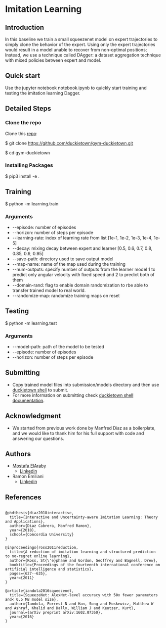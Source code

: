 # Imitation Learning

## Introduction

In this baseline we train a small squeezenet model on expert trajectories to simply clone the behavior of the expert.
Using only the expert trajectories would result in a model unable to recover from non-optimal positions; Instead, we use a technique called DAgger: a dataset aggregation technique with mixed policies between expert and model.

## Quick start

Use the jupyter notebook notebook.ipynb to quickly start training and testing the imitation learning Dagger.

## Detailed Steps

### Clone the repo

Clone this [repo](https://github.com/duckietown/gym-duckietown):

$ git clone https://github.com/duckietown/gym-duckietown.git

$ cd gym-duckietown

### Installing Packages

$ pip3 install -e .

## Training

$ python -m learning.train

### Arguments

* --episode: number of episodes
* --horizon: number of steps per episode
* --learning-rate: index of learning rate from list [1e-1, 1e-2, 1e-3, 1e-4, 1e-5]
* --decay: mixing decay between expert and learner [0.5, 0.6, 0.7, 0.8, 0.85, 0.9, 0.95]
* --save-path: directory used to save output model
* --map-name: name of the map used during the training
* --num-outputs: specify number of outputs from the learner model 1 to predict only angular velocity with fixed speed and 2 to predict both of them
* --domain-rand: flag to enable domain randomization to rbe able to transfer trained model to real world.
* --randomize-map: randomize training maps on reset

## Testing

$ python -m learning.test

### Arguments

*  --model-path: path of the model to be tested
* --episode: number of episodes
* --horizon: number of steps per episode

## Submitting 
* Copy trained model files into submission/models directory and then use [duckietown shell](https://github.com/duckietown/duckietown-shell) to submit. 
* For more information on submitting check [duckietown shell documentation](https://docs.duckietown.org/DT19/AIDO/out/cli.html).

## Acknowledgment

* We started from previous work done by Manfred Díaz as a boilerplate, and we would like to thank him for his full support with code and answering our questions.

## Authors

* [Mostafa ElAraby ](https://www.mostafaelaraby.com/)
  + [Linkedin](https://linkedin.com/in/mostafaelaraby)
* Ramon Emiliani
  + [Linkedin](https://www.linkedin.com/in/ramonemiliani)

## References

``` 

@phdthesis{diaz2018interactive,
  title={Interactive and Uncertainty-aware Imitation Learning: Theory and Applications},
  author={Diaz Cabrera, Manfred Ramon},
  year={2018},
  school={Concordia University}
}

@inproceedings{ross2011reduction,
  title={A reduction of imitation learning and structured prediction to no-regret online learning},
  author={Ross, St{\'e}phane and Gordon, Geoffrey and Bagnell, Drew},
  booktitle={Proceedings of the fourteenth international conference on artificial intelligence and statistics},
  pages={627--635},
  year={2011}
}

@article{iandola2016squeezenet,
  title={SqueezeNet: AlexNet-level accuracy with 50x fewer parameters and< 0.5 MB model size},
  author={Iandola, Forrest N and Han, Song and Moskewicz, Matthew W and Ashraf, Khalid and Dally, William J and Keutzer, Kurt},
  journal={arXiv preprint arXiv:1602.07360},
  year={2016}
}
```
